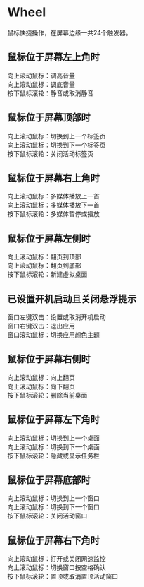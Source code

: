 # Wheel
鼠标快捷操作，在屏幕边缘一共24个触发器。

## 鼠标位于屏幕左上角时

向上滚动鼠标：调高音量  
向上滚动鼠标：调底音量  
按下鼠标滚轮：静音或取消静音

## 鼠标位于屏幕顶部时
向上滚动鼠标：切换到上一个标签页  
向上滚动鼠标：切换到下一个标签页  
按下鼠标滚轮：关闭活动标签页

## 鼠标位于屏幕右上角时
向上滚动鼠标：多媒体播放上一首  
向上滚动鼠标：多媒体播放下一首  
按下鼠标滚轮：多媒体暂停或播放

## 鼠标位于屏幕左侧时
向上滚动鼠标：翻页到顶部  
向上滚动鼠标：翻页到底部  
按下鼠标滚轮：新建虚拟桌面

## 已设置开机启动且关闭悬浮提示
窗口左键双击：设置或取消开机启动  
窗口右键双击：退出应用  
窗口滚动鼠标：切换应用颜色主题

## 鼠标位于屏幕右侧时
向上滚动鼠标：向上翻页  
向上滚动鼠标：向下翻页  
按下鼠标滚轮：删除当前桌面

## 鼠标位于屏幕左下角时
向上滚动鼠标：切换到上一个桌面  
向上滚动鼠标：切换到下一个桌面  
按下鼠标滚轮：隐藏或显示任务栏  

## 鼠标位于屏幕底部时
向上滚动鼠标：切换到上一个窗口  
向上滚动鼠标：切换到下一个窗口  
按下鼠标滚轮：关闭活动窗口  

## 鼠标位于屏幕右下角时
向上滚动鼠标：打开或关闭网速监控  
向上滚动鼠标：切换窗口按空格确认  
按下鼠标滚轮：置顶或取消置顶活动窗口  


